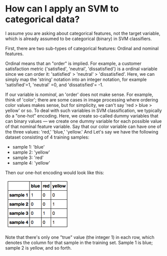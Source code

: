 # How can I apply an SVM to categorical data?

I assume you are asking about categorical features, not the target variable, which is already assumed to be categorical (binary) in SVM classifiers.

First, there are two sub-types of categorical features: Ordinal and nominal features.

Ordinal means that an "order" is implied. For example, a customer satisfaction metric {'satisfied', 'neutral', 'dissatisfied'} is a ordinal variable since we can order it: 'satisfied' > 'neutral' > 'dissatisfied'. Here, we can simply map the 'string' notation into an integer notation, for example 'satisfied'=1, 'neutral' =0, and 'dissatisfied'= -1.

If our variable is *nominal*, an 'order' does not make sense. For example, think of 'color'; there are some cases in image processing where ordering color values makes sense, but for simplicity, we can't say 'red > blue > yellow' or so. To deal with such variables in SVM classification, we typically do a "one-hot" encoding. Here, we create so-called dummy variables that can binary values — we create one dummy variable for each possible value of that nominal feature variable. Say that our color variable can have one of the three values: 'red,' 'blue,' 'yellow.' And Let's say we have the following dataset consisting of 4 training samples:

- sample 1: 'blue'
- sample 2: 'yellow'
- sample 3: 'red'
- sample 4: 'yellow'

Then our one-hot encoding would look like this:

![](svm_for_categorical_data/onehot-color.png)

Note that there's only one "true" value (the integer 1) in each row, which denotes the column for that sample in the training set. Sample 1 is blue; sample 2 is yellow, and so forth.

